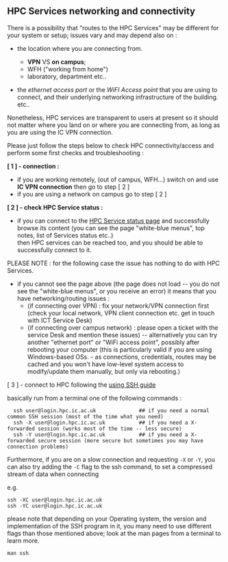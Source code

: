
## HPC Services networking and connectivity


There is a possibility that "routes to the HPC Services" may be different for your system or setup; issues vary and may depend also on :

- the location where you are connecting from.  
  - **VPN** VS **on campus**;  
  - WFH ("working from home")
  - laboratory, department etc..


- the _ethernet access port_ or the _WiFI Access point_ that you are using to connect, and their underlying networking infrastructure of the building. etc..

Nonetheless, HPC services are transparent to users at present so it should not matter where you land on or where you are connecting from, as long as you are using the IC VPN connection.

Please just follow the steps below to check HPC connectivity/access and perform some first checks and troubleshooting :

**[ 1 ] - connection :**
  - if you are working remotely, (out of campus, WFH...) switch on and use **IC VPN connection** then go to step [ 2 ]
  - if you are using a network on campus go to step [ 2 ]

**[ 2 ] - check HPC Service status :**
  - if you can connect to the [HPC Service status page](https://selfservice.rcs.imperial.ac.uk/service-status)
  and successfully browse its content (you can see the page "white-blue menus", top notes, list of Services status etc..)  
  then HPC services can be reached too, and you should be able to successfully connect to it.

  PLEASE NOTE : for the following case the issue has nothing to do with HPC Services.
  - if you cannot see the page above (the page does not load -- you do not see the "white-blue menus",  or you receive an error) it means that you have networking/routing issues :
    - (if connecting over VPN) : fix your network/VPN connection first (check your local network, VPN client connection etc. get in touch with ICT Service Desk)
    - (if connecting over campus network) : please open a ticket with the service Desk and mention these issues) --
      alternatively you can try another "ethernet port" or "WiFi access point", possibly after rebooting your computer (this is particularly valid if you are using Windows-based OSs. - as connections, credentials, routes may be cached and you won't have low-level system access to modify/update them manually, but only via rebooting.)

[ 3 ] - connect to HPC following the [using SSH guide](https://www.imperial.ac.uk/admin-services/ict/self-service/research-support/rcs/support/getting-started/using-ssh/)

basically run from a terminal one of the following commands :

```
  ssh user@login.hpc.ic.ac.uk              ## if you need a normal common SSH session (most of the time what you need)
  ssh -X user@login.hpc.ic.ac.uk           ## if you need a X-forwarded session (works most of the time -- less secure)
  ssh -Y user@login.hpc.ic.ac.uk           ## if you need a X-forwarded secure session (more secure but sometimes you may have connection problems)
```

Furthermore,
if you are on a slow connection and requesting `-X` or `-Y`, you can also try adding the `-C` flag to the ssh command, to set a compressed stream of data when connecting

e.g.
```
ssh -XC user@login.hpc.ic.ac.uk
ssh -YC user@login.hpc.ic.ac.uk
```

please note that depending on your Operating system, the version and implementation of the SSH program in it, you many need to use different flags than those mentioned above; look at the man pages from a terminal to learn more.

`man ssh`

